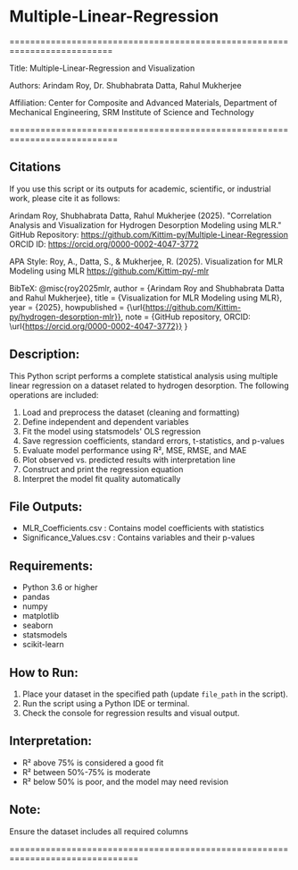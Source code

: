 # Multiple-Linear-Regression
==========================================================================

Title:     Multiple-Linear-Regression and Visualization

Authors:     Arindam Roy, Dr. Shubhabrata Datta, Rahul Mukherjee

Affiliation: Center for Composite and Advanced Materials,
             Department of Mechanical Engineering,
             SRM Institute of Science and Technology
             
===========================================================================

Citations
---------
If you use this script or its outputs for academic, scientific, or industrial work,
please cite it as follows:

Arindam Roy, Shubhabrata Datta, Rahul Mukherjee (2025).
"Correlation Analysis and Visualization for Hydrogen Desorption Modeling using MLR."
GitHub Repository: https://github.com/Kittim-py/Multiple-Linear-Regression
ORCID ID: https://orcid.org/0000-0002-4047-3772

APA Style:
Roy, A., Datta, S., & Mukherjee, R. (2025). Visualization for MLR Modeling using MLR https://github.com/Kittim-py/-mlr

BibTeX:
@misc{roy2025mlr,
  author       = {Arindam Roy and Shubhabrata Datta and Rahul Mukherjee},
  title        = {Visualization for MLR Modeling using MLR},
  year         = {2025},
  howpublished = {\url{https://github.com/Kittim-py/hydrogen-desorption-mlr}},
  note         = {GitHub repository, ORCID: \url{https://orcid.org/0000-0002-4047-3772}}
}


Description:
------------
This Python script performs a complete statistical analysis using multiple linear regression
on a dataset related to hydrogen desorption. The following operations are included:

1. Load and preprocess the dataset (cleaning and formatting)
2. Define independent and dependent variables
3. Fit the model using statsmodels' OLS regression
4. Save regression coefficients, standard errors, t-statistics, and p-values
5. Evaluate model performance using R², MSE, RMSE, and MAE
6. Plot observed vs. predicted results with interpretation line
7. Construct and print the regression equation
8. Interpret the model fit quality automatically

File Outputs:
-------------
- MLR_Coefficients.csv      : Contains model coefficients with statistics
- Significance_Values.csv   : Contains variables and their p-values

Requirements:
-------------
- Python 3.6 or higher
- pandas
- numpy
- matplotlib
- seaborn
- statsmodels
- scikit-learn

How to Run:
-----------
1. Place your dataset in the specified path (update `file_path` in the script).
2. Run the script using a Python IDE or terminal.
3. Check the console for regression results and visual output.

Interpretation:
---------------
- R² above 75% is considered a good fit
- R² between 50%-75% is moderate
- R² below 50% is poor, and the model may need revision

Note:
-----
Ensure the dataset includes all required columns

===============================================================================
